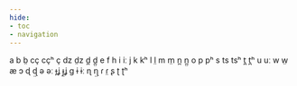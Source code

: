 ```yaml
---
hide:
- toc
- navigation
---
```

a
b
b̤
cç
cçʰ
ç
dz
d̤z
d̪
d̪̤
e
f
h
i
iː
j
k
kʰ
l
l̤
m
m̤
n̪
n̪̤
o
p
pʰ
s
ts
tsʰ
t̪
t̪ʰ
u
uː
w
w̤
æ
ɔ
ɖ
ɖ̤
ə
əː
ɟʝ
ɟ̤ʝ
ɡ
ɨ
ɨː
ɳ
ɳ̤
ɾ
ɾ̤
ʂ
ʈ
ʈʰ
